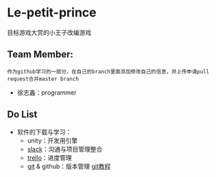 ﻿# Le-petit-prince
目标游戏大赏的小王子改编游戏

## Team Member:
`作为github学习的一部分，在自己的branch里面添加修改自己的信息，并上传申请pull request合并master branch`
* 徐志鑫：programmer

## Do List
* 软件的下载与学习：
  * unity：开发用引擎
  * [slack](https://slack.com/)：沟通与项目管理整合
  * [trello](https://trello.com/)：进度管理
  * [git](https://git-scm.com/) & github：版本管理 [git教程](https://blog.csdn.net/free_wind22/article/details/50967723)
